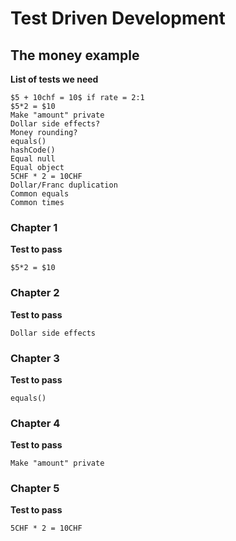 # Test Driven Development
## The money example
**List of tests we need**
````text
$5 + 10chf = 10$ if rate = 2:1
$5*2 = $10
Make "amount" private
Dollar side effects?
Money rounding?
equals()
hashCode()
Equal null
Equal object
5CHF * 2 = 10CHF
Dollar/Franc duplication
Common equals
Common times
````
### Chapter 1
**Test to pass**
````text
$5*2 = $10
````
### Chapter 2
**Test to pass**
````text
Dollar side effects
````
### Chapter 3
**Test to pass**
````text
equals()
````
### Chapter 4
**Test to pass**
````text
Make "amount" private
````
### Chapter 5
**Test to pass**
````text
5CHF * 2 = 10CHF
````